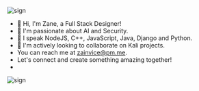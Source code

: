 ![sign](https://media.giphy.com/media/3o72FaZgzzFmqoNfBm/giphy.gif)
- 👋 Hi, I'm Zane, a Full Stack Designer! 
- 👀 I'm passionate about AI and Security. 
- 🌱 I speak NodeJS, C++, JavaScript, Java, Django and Python. 
- 💞️ I'm actively looking to collaborate on Kali projects. 
-  You can reach me at zainvice@pm.me.
- Let's connect and create something amazing together!
-
![sign](https://media.giphy.com/media/HLB0nLA36GCCo6JuB5/giphy.gif)
<!---
zainvice/zainvice is a ✨ special ✨ repository because its `README.md` (this file) appears on your GitHub profile.
You can click the Preview link to take a look at your changes.
--->
